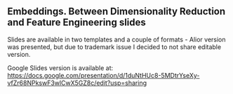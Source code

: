 ## Embeddings. Between Dimensionality Reduction and Feature Engineering slides

Slides are available in two templates and a couple of formats - Alior version was presented, but due to trademark issue I decided to not share editable version.

Google Slides version is available at: https://docs.google.com/presentation/d/1duNtHUc8-5MDtrYseXy-vfZr68NPkswF3wlCwX5GZ8c/edit?usp=sharing 